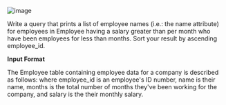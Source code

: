 ![image](https://github.com/user-attachments/assets/5597abe8-e993-455e-a068-c6508df8aaee)


Write a query that prints a list of employee names (i.e.: the name attribute) for employees in Employee having a salary greater than  per month who have been employees for less than  months. 
Sort your result by ascending employee_id.

**Input Format**

The Employee table containing employee data for a company is described as follows:
where employee_id is an employee's ID number, name is their name, months is the total number of months they've been working for the company, and salary is the their monthly salary.
